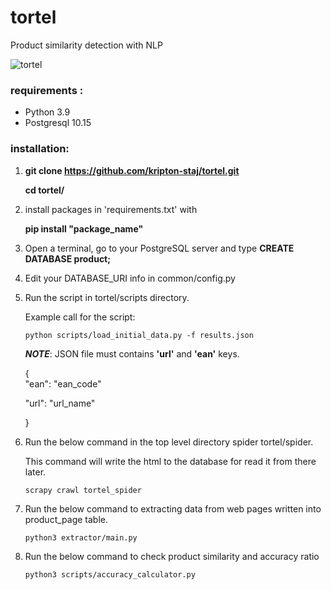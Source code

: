 # tortel
Product similarity detection with NLP

![tortel](https://user-images.githubusercontent.com/3041416/123288171-9a9ae400-d50f-11eb-9640-2bde965a817f.png)


### requirements  :  
* Python 3.9
* Postgresql 10.15

### installation:

1. **git clone https://github.com/kripton-staj/tortel.git**
   
   **cd tortel/**

   
2. install packages in 'requirements.txt' with

     **pip install "package_name"**


3. Open a terminal, go to your PostgreSQL server and type
**CREATE DATABASE product;**
   

4. Edit your DATABASE_URI info in common/config.py



5. Run the script in tortel/scripts directory.
   
   Example call for the script:
    ```
    python scripts/load_initial_data.py -f results.json
    ```
    ***NOTE***: JSON file must contains **'url'** and **'ean'** keys.

    {  
    "ean": "ean_code"
      
    "url": "url_name"

     }


6. Run the below command in the top level directory spider tortel/spider.
   
   This command will write the html to the database for read it from there later.
      
   ```
   scrapy crawl tortel_spider
   ```


7. Run the below command to extracting data from web pages written into product_page table.

   ```
   python3 extractor/main.py
   ```


8. Run the below command to check product similarity and accuracy ratio
    
   ```
   python3 scripts/accuracy_calculator.py
   ```

